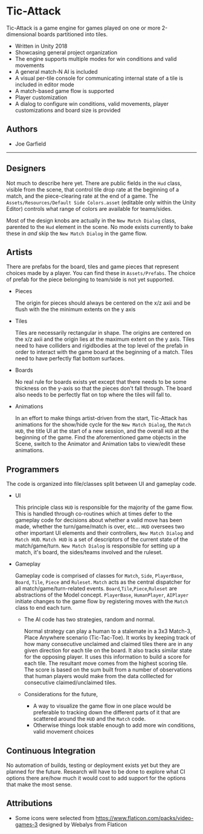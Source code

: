 # Tic-Attack
Tic-Attack is a game engine for games played on one or more 2-dimensional boards partitioned into tiles.
  - Written in Unity 2018
  - Showcasing general project organization
  - The engine supports multiple modes for win conditions and valid movements
  - A general match-N AI is included
  - A visual per-tile console for communicating internal state of a tile is included in editor mode
  - A match-based game flow is supported
  - Player customization
  - A dialog to configure win conditions, valid movements, player customizations and board size is provided
  
## Authors
  - Joe Garfield
---
## Designers
Not much to describe here yet. There are public fields in the `Hud` class, visible from the scene, that control tile drop rate at the beginning of a match, and the piece-clearing rate at the end of a game. The `Assets/Resources/Default Side Colors.asset` (editable only within the Unity Editor) controls what range of colors are available for teams/sides.

Most of the design knobs are actually in the `New Match Dialog` class, parented to the `Hud` element in the scene. No mode exists currently to bake these in *and* skip the `New Match Dialog` in the game flow.

## Artists
There are prefabs for the board, tiles and game pieces that represent choices made by a player. You can find these in `Assets/Prefabs`. The choice of prefab for the piece belonging to team/side is not yet supported. 
  * Pieces
  
    The origin for pieces should always be centered on the x/z axii and be flush with the the minimum extents on the y axis
  * Tiles
  
    Tiles are necessarily rectangular in shape. The origins are centered on the x/z axii and the origin lies at the maximum extent on the y axis. Tiles need to have colliders and rigidbodies at the top level of the prefab in order to interact with the game board at the beginning of a match. Tiles need to have perfectly flat bottom surfaces.
  * Boards
  
    No real rule for boards exists yet except that there needs to be some thickness on the y-axis so that the pieces don't fall through. The board also needs to be perfectly flat on top where the tiles will fall to.
  * Animations
  
    In an effort to make things artist-driven from the start, Tic-Attack has animations for the show/hide cycle for the `New Match Dialog`, the `Match HUD`, the title UI at the start of a new session, and the overall `HUD` at the beginning of the game. Find the aforementioned game objects in the Scene, switch to the Animator and Animation tabs to view/edit these animations.
    
## Programmers
The code is organized into file/classes split between UI and gameplay code.
  * UI
  
    This principle class `HUD` is responsible for the majority of the game flow. This is handled through co-routines which at times defer to the gameplay code for decisions about whether a valid move has been made, whether the turn/game/match is over, etc... `HUD` oversees two other important UI elements and their controllers, `New Match Dialog` and `Match HUD`. `Match HUD` is a set of descriptors of the current state of the match/game/turn. `New Match Dialog` is responsible for setting up a match, it's board, the sides/teams involved and the ruleset.
  * Gameplay
  
    Gameplay code is comprised of classes for `Match`, `Side`, `PlayerBase`, `Board`, `Tile`, `Piece` and `Ruleset`. `Match` acts as the central dispatcher for all match/game/turn-related events. `Board`,`Tile`,`Piece`,`Ruleset` are abstractions of the Model concept. `PlayerBase`, `HumanPlayer`, `AIPlayer` initiate changes to the game flow by registering moves with the `Match` class to end each turn.
    * The AI code has two strategies, random and normal. 
    
      Normal strategy can play a human to a stalemate in a 3x3 Match-3, Place Anywhere scenario (Tic-Tac-Toe). It works by keeping track of how many consecutive unclaimed and claimed tiles there are in any given direction for each tile on the board. It also tracks similar state for the opposing player. It uses this information to build a score for each tile. The resultant move comes from the highest scoring tile. The score is based on the sum built from a number of observations that human players would make from the data colllected for consecutive claimed/unclaimed tiles.
    
    * Considerations for the future, 
      * A way to visualize the game flow in one place would be preferable to tracking down the different parts of it that are scattered around the `HUD` and the `Match` code.
      * Otherwise things look stable enough to add more win conditions, valid movement choices

## Continuous Integration
No automation of builds, testing or deployment exists yet but they are planned for the future. Research will have to be done to explore what CI options there are/how much it would cost to add support for the options that make the most sense.

## Attributions
 * Some icons were selected from https://www.flaticon.com/packs/video-games-3 designed by Webalys from Flaticon
    
